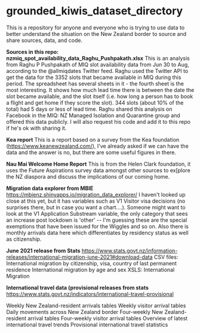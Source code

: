 # grounded_kiwis_dataset_directory
This is a repository for anyone and everyone who is trying to use data to better understand the situation on the New Zealand border to source and share sources, data, and code.

**Sources in this repo:**
**nzmiq_spot_availability_data_Raghu_Pushpakath.xlsx**
This is an analysis from Raghu P Pushpakath of MIQ slot availability data from Jun 30 to Aug, according to the @allmiqdates Twitter feed. Raghu used the Twitter API to get the data for the 3352 slots that became available in MIQ during this period. The spreadsheet has several sheets in it - the fourth sheet is the most interesting. It shows how much lead time there is between the date the slot became available, and the slot itself (i.e. how long a person has to book a flight and get home if they score the slot). 344 slots (about 10% of the total) had 5 days or less of lead time. Raghu shared this analysis on Facebook in the MIQ: NZ Managed Isolation and Quarantine group and offered this data publicly. I will also request his code and add it to this repo if he's ok with sharing it.

**Kea report**
This is a report based on a survey from the Kea foundation (https://www.keanewzealand.com/), I've already asked if we can have the data and the answer is no, but there are some useful figures in there.

**Nau Mai Welcome Home Report**
This is from the Helen Clark foundation, it uses the Future Aspirations survey data amongst other sources to ex[plore the NZ diaspora and discuss the implications of our coming home.

**Migration data explorer from MBIE** 
https://mbienz.shinyapps.io/migration_data_explorer/
I haven't looked up close at this yet, but it has variables such as V1 Visitor visa decisions (no surprises there, but in case you want a chart....). Someone might want to look at the V1 Application Substream variable, the only category that sees an increase post lockdown is 'other' -- I'm guessing these are the special exemptions that have been issued for the Wiggles and so on. Also there is monthly arrivals data here which differentiates by residency status as well as citizenship.

**June 2021 release from Stats**
https://www.stats.govt.nz/information-releases/international-migration-june-2021#download-data
CSV files:
International migration by citizenship, visa, country of last permanent residence
International migration by age and sex
XSLS:
International Migration

**International travel data (provisional releases from stats**
https://www.stats.govt.nz/indicators/international-travel-provisional

Weekly New Zealand-resident arrivals tables
Weekly visitor arrival tables
Daily movements across New Zealand border
Four-weekly New Zealand-resident arrival tables
Four-weekly visitor arrival tables
Overview of latest international travel trends
Provisional international travel statistics




